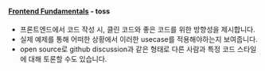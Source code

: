 #### [Frontend Fundamentals](https://frontend-fundamentals.com/) - toss
  - 프론트엔드에서 코드 작성 시, 클린 코드와 좋은 코드를 위한 방향성을 제시합니다.
  - 실제 예제를 통해 어떠한 상황에서 이러한 usecase를 적용해야하는지 보여줍니다.
  - open source로 github discussion과 같은 형태로 다른 사람과 특정 코드 스타일에 대해 토론할 수도 있습니다.
